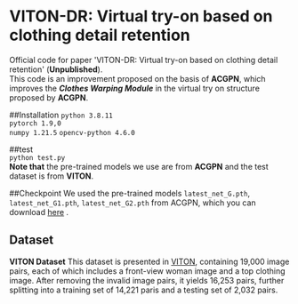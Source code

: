 # VITON-DR: Virtual try-on based on clothing detail retention    
Official code for paper 'VITON-DR: Virtual try-on based on clothing detail retention' (__Unpublished__).    
This code is an improvement proposed on the basis of __ACGPN__, which improves the ___Clothes Warping Module___ in the virtual try on structure proposed by __ACGPN__.

##Installation
`python 3.8.11`  
`pytorch 1.9,0`  
`numpy 1.21.5`
`opencv-python 4.6.0`

##test     
`python test.py`  
__Note that__ the pre-trained models we use are from __ACGPN__ and the test dataset is from __VITON__.

##Checkpoint 
We used the pre-trained models `latest_net_G.pth`, `latest_net_G1.pth`, `latest_net_G2.pth` from ACGPN, which you can download [here](https://drive.google.com/file/d/1UWT6esQIU_d4tUm8cjxDKMhB8joQbrFx/view?usp=sharing) .

## Dataset
**VITON Dataset** This dataset is presented in [VITON](https://github.com/xthan/VITON), containing 19,000 image pairs, each of which includes a front-view woman image and a top clothing image. After removing the invalid image pairs, it yields 16,253 pairs, further splitting into a training set of 14,221 paris and a testing set of 2,032 pairs.